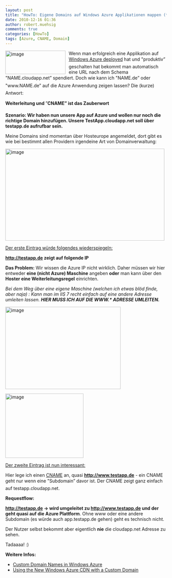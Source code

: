 ```yaml
---
layout: post
title: "HowTo: Eigene Domains auf Windows Azure Applikationen mappen (*.cloudapp.net)"
date: 2010-12-16 01:36
author: robert.muehsig
comments: true
categories: [HowTo]
tags: [Azure, CNAME, Domain]
---
```

<p><a href="{{BASE_PATH}}/assets/wp-images/image1140.png"><img style="border-bottom: 0px; border-left: 0px; margin: 0px 10px 0px 0px; display: inline; border-top: 0px; border-right: 0px" title="image" border="0" alt="image" align="left" src="{{BASE_PATH}}/assets/wp-images/image_thumb322.png" width="188" height="73" /></a> </p>  <p>Wenn man erfolgreich eine Applikation auf <a href="http://code-inside.de/blog/2010/11/30/howto-eine-bestehende-webapp-nach-azure-migrieren/">Windows Azure deployed</a> hat und "produktiv” geschalten hat bekommt man automatisch eine URL nach dem Schema "NAME.cloudapp.net” spendiert. Doch wie kann ich "NAME.de” oder "www.NAME.de” auf die Azure Anwendung zeigen lassen? Die (kurze) Antwort:</p> <!--more-->  <p><strong>Weiterleitung und </strong>”<strong>CNAME” ist das Zauberwort</strong></p>  <p><strong>Szenario: Wir haben nun unsere App auf Azure und wollen nur noch die richtige Domain hinzufügen. Unsere TestApp.cloudapp.net soll über testapp.de aufrufbar sein.</strong></p>  <p>Meine Domains sind momentan über Hosteurope angemeldet, dort gibt es wie bei bestimmt allen Providern irgendeine Art von Domainverwaltung:</p>  <p><a href="{{BASE_PATH}}/assets/wp-images/image1141.png"><img style="border-bottom: 0px; border-left: 0px; display: inline; border-top: 0px; border-right: 0px" title="image" border="0" alt="image" src="{{BASE_PATH}}/assets/wp-images/image_thumb323.png" width="497" height="286" /></a> </p>  <p><u>Der erste Eintrag würde folgendes wiederspiegeln:</u></p>  <p><strong><a href="http://testapp.de">http://testapp.de</a> zeigt auf folgende IP </strong></p>  <p><strong>Das Problem:</strong> Wir wissen die Azure IP nicht wirklich. Daher müssen wir hier entweder <strong>eine (nicht Azure) Maschine</strong> angeben <strong>oder</strong> man kann über den <strong>Hoster eine Weiterleitungsregel</strong> einrichten.</p>  <p><em>Bei dem Weg über eine eigene Maschine (welchen ich etwas blöd finde, aber naja) : Kann man im IIS 7 recht einfach auf eine andere Adresse umleiten lassen. <strong>HIER MUSS ICH AUF DIE WWW.* ADRESSE UMLEITEN. </strong></em></p>  <p><a href="{{BASE_PATH}}/assets/wp-images/image1142.png"><img style="border-bottom: 0px; border-left: 0px; display: inline; border-top: 0px; border-right: 0px" title="image" border="0" alt="image" src="{{BASE_PATH}}/assets/wp-images/image_thumb324.png" width="360" height="256" /></a> </p>  <p><a href="{{BASE_PATH}}/assets/wp-images/image1143.png"><img style="border-bottom: 0px; border-left: 0px; display: inline; border-top: 0px; border-right: 0px" title="image" border="0" alt="image" src="{{BASE_PATH}}/assets/wp-images/image_thumb325.png" width="244" height="200" /></a> </p>  <p><u>Der zweite Eintrag ist nun interessant:</u></p>  <p>Hier lege ich einen <a href="http://en.wikipedia.org/wiki/CNAME_record">CNAME</a> an, quasi <a href="http://www.testapp.de"><strong>http://www.testapp.de</strong></a> - ein CNAME geht nur wenn eine "Subdomain” davor ist. Der CNAME zeigt ganz einfach auf testapp.cloudapp.net.</p>  <p><strong>Requestflow:</strong></p>  <p><a href="http://testapp.de"><strong>http://testapp.de</strong></a><strong> -&gt; wird umgeleitet zu </strong><a href="http://www.testapp.de"><strong>http://www.testapp.de</strong></a><strong> und der geht quasi auf die Azure Plattform</strong>. Ohne www oder eine andere Subdomain (es würde auch app.testapp.de gehen) geht es technisch nicht.</p>  <p>Der Nutzer selbst bekommt aber eigentlich <strong>nie</strong> die cloudapp.net Adresse zu sehen.</p>  <p>Tadaaaa! :)</p>  <p><strong>Weitere Infos:</strong></p>  <ul>   <li><a href="http://blog.smarx.com/posts/custom-domain-names-in-windows-azure">Custom Domain Names in Windows Azure</a></li>    <li><a href="http://blog.smarx.com/posts/using-the-new-windows-azure-cdn-with-a-custom-domain">Using the New Windows Azure CDN with a Custom Domain</a></li> </ul>
